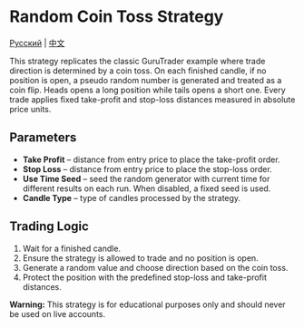 # Random Coin Toss Strategy
[Русский](README_ru.md) | [中文](README_cn.md)

This strategy replicates the classic GuruTrader example where trade direction is determined by a coin toss.
On each finished candle, if no position is open, a pseudo random number is generated and treated as a coin flip.
Heads opens a long position while tails opens a short one.
Every trade applies fixed take-profit and stop-loss distances measured in absolute price units.

## Parameters
- **Take Profit** – distance from entry price to place the take-profit order.
- **Stop Loss** – distance from entry price to place the stop-loss order.
- **Use Time Seed** – seed the random generator with current time for different results on each run. When disabled, a fixed seed is used.
- **Candle Type** – type of candles processed by the strategy.

## Trading Logic
1. Wait for a finished candle.
2. Ensure the strategy is allowed to trade and no position is open.
3. Generate a random value and choose direction based on the coin toss.
4. Protect the position with the predefined stop-loss and take-profit distances.

**Warning:** This strategy is for educational purposes only and should never be used on live accounts.
